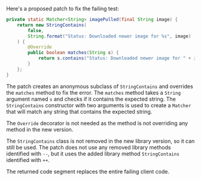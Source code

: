 Here's a proposed patch to fix the failing test:
```java
private static Matcher<String> imagePulled(final String image) {
    return new StringContains(
        false,
        String.format("Status: Downloaded newer image for %s", image)
    ) {
        @Override
        public boolean matches(String s) {
            return s.contains("Status: Downloaded newer image for " + image);
        }
    };
}
```
The patch creates an anonymous subclass of `StringContains` and overrides the `matches` method to fix the error. The `matches` method takes a `String` argument named `s` and checks if it contains the expected string. The `StringContains` constructor with two arguments is used to create a `Matcher` that will match any string that contains the expected string.

The `Override` decorator is not needed as the method is not overriding any method in the new version.

The `StringContains` class is not removed in the new library version, so it can still be used.
The patch does not use any removed library methods identified with `--`, but it uses the added library method `StringContains` identified with `++`.

The returned code segment replaces the entire failing client code.